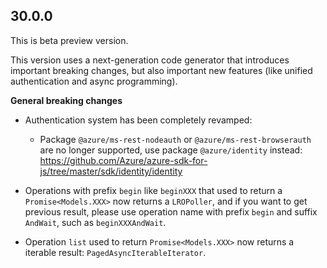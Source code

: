## 30.0.0

This is beta preview version.

This version uses a next-generation code generator that introduces important breaking changes, but also important new features (like unified authentication and async programming).

**General breaking changes**

- Authentication system has been completely revamped:

  - Package `@azure/ms-rest-nodeauth` or `@azure/ms-rest-browserauth` are no longer supported, use package `@azure/identity` instead: https://github.com/Azure/azure-sdk-for-js/tree/master/sdk/identity/identity

- Operations with prefix `begin` like `beginXXX` that used to return a `Promise<Models.XXX>` now returns a `LROPoller`, and if you want to get previous result, please use operation name with prefix `begin` and suffix `AndWait`, such as `beginXXXAndWait`.
- Operation `list` used to return `Promise<Models.XXX>` now returns a iterable result: `PagedAsyncIterableIterator`.
